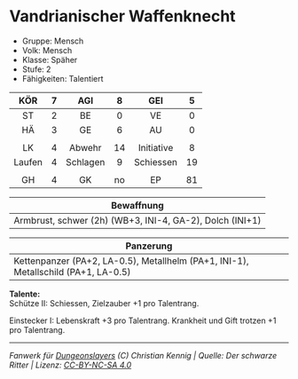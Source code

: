 # Vandrianischer Waffenknecht  
- Gruppe: Mensch  
- Volk: Mensch  
- Klasse: Späher  
- Stufe: 2  
- Fähigkeiten: Talentiert  


| KÖR | 7 | AGI | 8 | GEI | 5 |
| :-: | :-: | :-: | :-: | :-: | :-: |
| ST | 2 | BE | 0 | VE | 0 |
| HÄ | 3 | GE | 6 | AU | 0 |
|  |
| LK | 4 | Abwehr | 14 | Initiative | 8 |
| Laufen | 4 | Schlagen | 9 | Schiessen | 19 |
|  |
| GH | 4 | GK | no | EP | 81 |

| Bewaffnung |
| --- |
| Armbrust, schwer (2h) (WB+3, INI-4, GA-2), Dolch (INI+1) |


| Panzerung |
| --- |
| Kettenpanzer (PA+2, LA-0.5), Metallhelm (PA+1, INI-1), Metallschild (PA+1, LA-0.5) |


**Talente:**  
Schütze II: Schiessen, Zielzauber +1 pro Talentrang.

Einstecker I: Lebenskraft +3 pro Talentrang. Krankheit und Gift trotzen +1 pro Talentrang.





___
*Fanwerk für [Dungeonslayers](https://www.dungeonslayers.net/) (C) Christian Kennig | Quelle: Der schwarze Ritter | Lizenz: [CC-BY-NC-SA 4.0](https://creativecommons.org/licenses/by-nc-sa/4.0/deed.de)*